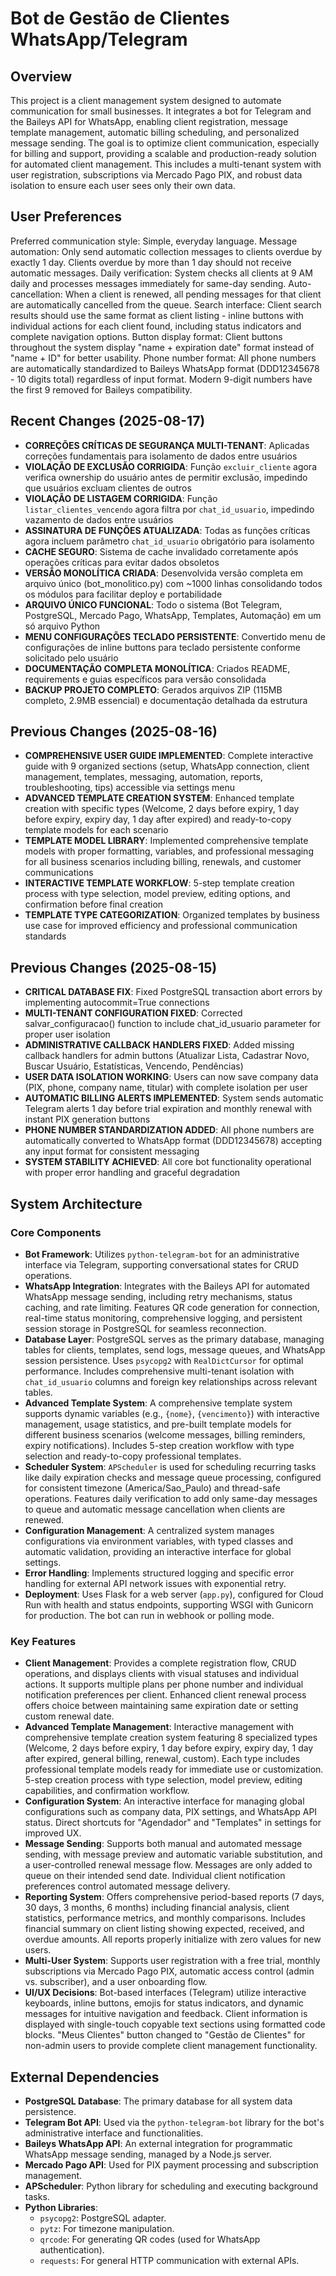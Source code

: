 # Bot de Gestão de Clientes WhatsApp/Telegram

## Overview
This project is a client management system designed to automate communication for small businesses. It integrates a bot for Telegram and the Baileys API for WhatsApp, enabling client registration, message template management, automatic billing scheduling, and personalized message sending. The goal is to optimize client communication, especially for billing and support, providing a scalable and production-ready solution for automated client management. This includes a multi-tenant system with user registration, subscriptions via Mercado Pago PIX, and robust data isolation to ensure each user sees only their own data.

## User Preferences
Preferred communication style: Simple, everyday language.
Message automation: Only send automatic collection messages to clients overdue by exactly 1 day. Clients overdue by more than 1 day should not receive automatic messages.
Daily verification: System checks all clients at 9 AM daily and processes messages immediately for same-day sending.
Auto-cancellation: When a client is renewed, all pending messages for that client are automatically cancelled from the queue.
Search interface: Client search results should use the same format as client listing - inline buttons with individual actions for each client found, including status indicators and complete navigation options.
Button display format: Client buttons throughout the system display "name + expiration date" format instead of "name + ID" for better usability.
Phone number format: All phone numbers are automatically standardized to Baileys WhatsApp format (DDD12345678 - 10 digits total) regardless of input format. Modern 9-digit numbers have the first 9 removed for Baileys compatibility.

## Recent Changes (2025-08-17)
- **CORREÇÕES CRÍTICAS DE SEGURANÇA MULTI-TENANT**: Aplicadas correções fundamentais para isolamento de dados entre usuários
- **VIOLAÇÃO DE EXCLUSÃO CORRIGIDA**: Função `excluir_cliente` agora verifica ownership do usuário antes de permitir exclusão, impedindo que usuários excluam clientes de outros
- **VIOLAÇÃO DE LISTAGEM CORRIGIDA**: Função `listar_clientes_vencendo` agora filtra por `chat_id_usuario`, impedindo vazamento de dados entre usuários
- **ASSINATURA DE FUNÇÕES ATUALIZADA**: Todas as funções críticas agora incluem parâmetro `chat_id_usuario` obrigatório para isolamento
- **CACHE SEGURO**: Sistema de cache invalidado corretamente após operações críticas para evitar dados obsoletos
- **VERSÃO MONOLÍTICA CRIADA**: Desenvolvida versão completa em arquivo único (bot_monolitico.py) com ~1000 linhas consolidando todos os módulos para facilitar deploy e portabilidade
- **ARQUIVO ÚNICO FUNCIONAL**: Todo o sistema (Bot Telegram, PostgreSQL, Mercado Pago, WhatsApp, Templates, Automação) em um só arquivo Python
- **MENU CONFIGURAÇÕES TECLADO PERSISTENTE**: Convertido menu de configurações de inline buttons para teclado persistente conforme solicitado pelo usuário
- **DOCUMENTAÇÃO COMPLETA MONOLÍTICA**: Criados README, requirements e guias específicos para versão consolidada
- **BACKUP PROJETO COMPLETO**: Gerados arquivos ZIP (115MB completo, 2.9MB essencial) e documentação detalhada da estrutura

## Previous Changes (2025-08-16)
- **COMPREHENSIVE USER GUIDE IMPLEMENTED**: Complete interactive guide with 9 organized sections (setup, WhatsApp connection, client management, templates, messaging, automation, reports, troubleshooting, tips) accessible via settings menu
- **ADVANCED TEMPLATE CREATION SYSTEM**: Enhanced template creation with specific types (Welcome, 2 days before expiry, 1 day before expiry, expiry day, 1 day after expired) and ready-to-copy template models for each scenario
- **TEMPLATE MODEL LIBRARY**: Implemented comprehensive template models with proper formatting, variables, and professional messaging for all business scenarios including billing, renewals, and customer communications
- **INTERACTIVE TEMPLATE WORKFLOW**: 5-step template creation process with type selection, model preview, editing options, and confirmation before final creation
- **TEMPLATE TYPE CATEGORIZATION**: Organized templates by business use case for improved efficiency and professional communication standards

## Previous Changes (2025-08-15)
- **CRITICAL DATABASE FIX**: Fixed PostgreSQL transaction abort errors by implementing autocommit=True connections
- **MULTI-TENANT CONFIGURATION FIXED**: Corrected salvar_configuracao() function to include chat_id_usuario parameter for proper user isolation
- **ADMINISTRATIVE CALLBACK HANDLERS FIXED**: Added missing callback handlers for admin buttons (Atualizar Lista, Cadastrar Novo, Buscar Usuário, Estatísticas, Vencendo, Pendências)
- **USER DATA ISOLATION WORKING**: Users can now save company data (PIX, phone, company name, titular) with complete isolation per user
- **AUTOMATIC BILLING ALERTS IMPLEMENTED**: System sends automatic Telegram alerts 1 day before trial expiration and monthly renewal with instant PIX generation buttons
- **PHONE NUMBER STANDARDIZATION ADDED**: All phone numbers are automatically converted to WhatsApp format (DDD12345678) accepting any input format for consistent messaging
- **SYSTEM STABILITY ACHIEVED**: All core bot functionality operational with proper error handling and graceful degradation

## System Architecture

### Core Components
-   **Bot Framework**: Utilizes `python-telegram-bot` for an administrative interface via Telegram, supporting conversational states for CRUD operations.
-   **WhatsApp Integration**: Integrates with the Baileys API for automated WhatsApp message sending, including retry mechanisms, status caching, and rate limiting. Features QR code generation for connection, real-time status monitoring, comprehensive logging, and persistent session storage in PostgreSQL for seamless reconnection.
-   **Database Layer**: PostgreSQL serves as the primary database, managing tables for clients, templates, send logs, message queues, and WhatsApp session persistence. Uses `psycopg2` with `RealDictCursor` for optimal performance. Includes comprehensive multi-tenant isolation with `chat_id_usuario` columns and foreign key relationships across relevant tables.
-   **Advanced Template System**: A comprehensive template system supports dynamic variables (e.g., `{nome}`, `{vencimento}`) with interactive management, usage statistics, and pre-built template models for different business scenarios (welcome messages, billing reminders, expiry notifications). Includes 5-step creation workflow with type selection and ready-to-copy professional templates.
-   **Scheduler System**: `APScheduler` is used for scheduling recurring tasks like daily expiration checks and message queue processing, configured for consistent timezone (America/Sao_Paulo) and thread-safe operations. Features daily verification to add only same-day messages to queue and automatic message cancellation when clients are renewed.
-   **Configuration Management**: A centralized system manages configurations via environment variables, with typed classes and automatic validation, providing an interactive interface for global settings.
-   **Error Handling**: Implements structured logging and specific error handling for external API network issues with exponential retry.
-   **Deployment**: Uses Flask for a web server (`app.py`), configured for Cloud Run with health and status endpoints, supporting WSGI with Gunicorn for production. The bot can run in webhook or polling mode.

### Key Features
-   **Client Management**: Provides a complete registration flow, CRUD operations, and displays clients with visual statuses and individual actions. It supports multiple plans per phone number and individual notification preferences per client. Enhanced client renewal process offers choice between maintaining same expiration date or setting custom renewal date.
-   **Advanced Template Management**: Interactive management with comprehensive template creation system featuring 8 specialized types (Welcome, 2 days before expiry, 1 day before expiry, expiry day, 1 day after expired, general billing, renewal, custom). Each type includes professional template models ready for immediate use or customization. 5-step creation process with type selection, model preview, editing capabilities, and confirmation workflow.
-   **Configuration System**: An interactive interface for managing global configurations such as company data, PIX settings, and WhatsApp API status. Direct shortcuts for "Agendador" and "Templates" in settings for improved UX.
-   **Message Sending**: Supports both manual and automated message sending, with message preview and automatic variable substitution, and a user-controlled renewal message flow. Messages are only added to queue on their intended send date. Individual client notification preferences control automated message delivery.
-   **Reporting System**: Offers comprehensive period-based reports (7 days, 30 days, 3 months, 6 months) including financial analysis, client statistics, performance metrics, and monthly comparisons. Includes financial summary on client listing showing expected, received, and overdue amounts. All reports properly initialize with zero values for new users.
-   **Multi-User System**: Supports user registration with a free trial, monthly subscriptions via Mercado Pago PIX, automatic access control (admin vs. subscriber), and a user onboarding flow.
-   **UI/UX Decisions**: Bot-based interfaces (Telegram) utilize interactive keyboards, inline buttons, emojis for status indicators, and dynamic messages for intuitive navigation and feedback. Client information is displayed with single-touch copyable text sections using formatted code blocks. "Meus Clientes" button changed to "Gestão de Clientes" for non-admin users to provide complete client management functionality.

## External Dependencies

-   **PostgreSQL Database**: The primary database for all system data persistence.
-   **Telegram Bot API**: Used via the `python-telegram-bot` library for the bot's administrative interface and functionalities.
-   **Baileys WhatsApp API**: An external integration for programmatic WhatsApp message sending, managed by a Node.js server.
-   **Mercado Pago API**: Used for PIX payment processing and subscription management.
-   **APScheduler**: Python library for scheduling and executing background tasks.
-   **Python Libraries**:
    -   `psycopg2`: PostgreSQL adapter.
    -   `pytz`: For timezone manipulation.
    -   `qrcode`: For generating QR codes (used for WhatsApp authentication).
    -   `requests`: For general HTTP communication with external APIs.
